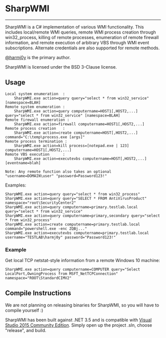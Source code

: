 # SharpWMI

----

SharpWMI is a C# implementation of various WMI functionality. This includes local/remote WMI queries, remote WMI process creation through win32_process, killing of remote processes, enumeration of remote firewall information, and remote execution of arbitrary VBS through WMI event subscriptions. Alternate credentials are also supported for remote methods. 

[@harmj0y](https://twitter.com/harmj0y) is the primary author.

SharpWMI is licensed under the BSD 3-Clause license.

## Usage

    Local system enumeration  :
        SharpWMI.exe action=query query="select * from win32_service" [namespace=BLAH]
    Remote system enumeration :
        SharpWMI.exe action=query computername=HOST1[,HOST2,...] query="select * from win32_service" [namespace=BLAH]
    Remote firewall enumeration :
        SharpWMI.exe action=firewall computername=HOST1[,HOST2,...]
    Remote process creation   :
        SharpWMI.exe action=create computername=HOST[,HOST2,...] command="C:\temp\process.exe [args]"
    Remote process termination :
        SharpWMI.exe action=kill process=[notepad.exe | 123] computername=HOST1[,HOST2,...]
    Remote VBS execution      :
        SharpWMI.exe action=executevbs computername=HOST[,HOST2,...] [eventname=blah]

    Note: Any remote function also takes an optional "username=DOMAIN\user" "password=Password123!"


  Examples:

    SharpWMI.exe action=query query="select * from win32_process"
    SharpWMI.exe action=query query="SELECT * FROM AntiVirusProduct" namespace="root\SecurityCenter2"
    SharpWMI.exe action=query computername=primary.testlab.local query="select * from win32_service"
    SharpWMI.exe action=query computername=primary,secondary query="select * from win32_process"
    SharpWMI.exe action=create computername=primary.testlab.local command="powershell.exe -enc ZQBj..."
    SharpWMI.exe action=executevbs computername=primary.testlab.local username="TESTLAB\harmj0y" password="Password123!"


### Example

Get local TCP netstat-style information from a remote Windows 10 machine:

    SharpWMI.exe action=query computername=COMPUTER query="Select LocalPort,OwningProcess from MSFT_NetTCPConnection" namespace="ROOT\StandardCIMV2"


## Compile Instructions

We are not planning on releasing binaries for SharpWMI, so you will have to compile yourself :)

SharpWMI has been built against .NET 3.5 and is compatible with [Visual Studio 2015 Community Edition](https://go.microsoft.com/fwlink/?LinkId=532606&clcid=0x409). Simply open up the project .sln, choose "release", and build.
